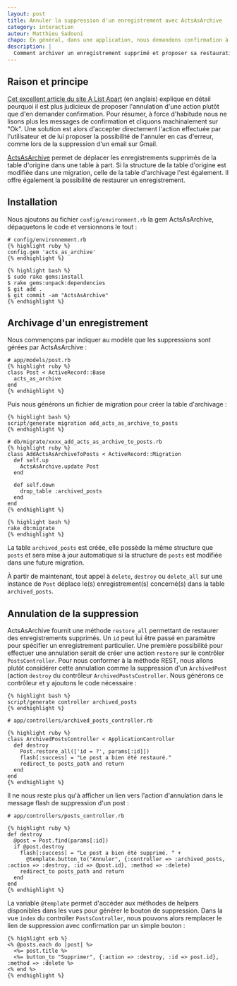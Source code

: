 ```yaml
---
layout: post
title: Annuler la suppression d'un enregistrement avec ActsAsArchive
category: interaction
auteur: Matthieu Sadouni
chapo: En général, dans une application, nous demandons confirmation à l'utilisateur avant de supprimer un enregistrement. Cependant il est facile de cliquer trop rapidement sur "Ok", et l'enregistrement est alors supprimé sans possibilité d'annulation. Voyons comment archiver un enregistrment au lieu de le supprimer complètement, et comment proposer l'annulation de la suppression.
description: |
  Comment archiver un enregistrement supprimé et proposer sa restauration avec ActsAsArchive.
---
```


## Raison et principe

[Cet excellent article du site A List Apart][alistapart] (en anglais) explique en détail pourquoi il est plus judicieux de proposer l'annulation d'une action plutôt que d'en demander confirmation. Pour résumer, à force d'habitude nous ne lisons plus les messages de confirmation et cliquons machinalement sur "Ok". Une solution est alors d'accepter directement l'action effectuée par l'utilisateur et de lui proposer la possibilité de l'annuler en cas d'erreur, comme lors de la suppression d'un email sur Gmail.

[ActsAsArchive][actsasarchive] permet de déplacer les enregistrements supprimés de la table d'origine dans une table à part. Si la structure de la table d'origine est modifiée dans une migration, celle de la table d'archivage l'est également. Il offre également la possibilité de restaurer un enregistrement.

## Installation

Nous ajoutons au fichier `config/environment.rb` la gem ActsAsArchive, dépaquetons le code et versionnons le tout :

    # config/environnement.rb
    {% highlight ruby %}
    config.gem 'acts_as_archive'
    {% endhighlight %}

    {% highlight bash %}
    $ sudo rake gems:install
    $ rake gems:unpack:dependencies
    $ git add .
    $ git commit -am "ActsAsArchive"
    {% endhighlight %}

## Archivage d'un enregistrement

Nous commençons par indiquer au modèle que les suppressions sont gérées par ActsAsArchive :

    # app/models/post.rb
    {% highlight ruby %}
    class Post < ActiveRecord::Base
      acts_as_archive
    end
    {% endhighlight %}

Puis nous générons un fichier de migration pour créer la table d'archivage :

    {% highlight bash %}
    script/generate migration add_acts_as_archive_to_posts
    {% endhighlight %}

    # db/migrate/xxxx_add_acts_as_archive_to_posts.rb
    {% highlight ruby %}
    class AddActsAsArchiveToPosts < ActiveRecord::Migration
      def self.up
        ActsAsArchive.update Post
      end

      def self.down
        drop_table :archived_posts
      end
    end
    {% endhighlight %}

    {% highlight bash %}
    rake db:migrate
    {% endhighlight %}

La table `archived_posts` est créée, elle possède la même structure que `posts` et sera mise à jour automatique si la structure de `posts` est modifiée dans une future migration.

À partir de maintenant, tout appel à `delete`, `destroy` ou `delete_all` sur une instance de `Post` déplace le(s) enregistrement(s) concerné(s) dans la table `archived_posts`.

## Annulation de la suppression

ActsAsArchive fournit une méthode `restore_all` permettant de restaurer des enregistrements supprimés. Un `id` peut lui être passé en paramètre pour spécifier un enregistrement particulier. Une première possibilité pour effectuer une annulation serait de créer une action `restore` sur le contrôler `PostsController`. Pour nous conformer à la méthode REST, nous allons plutôt considérer cette annulation comme la suppression d'un `ArchivedPost` (action `destroy` du contrôleur `ArchivedPostsController`. Nous générons ce contrôleur et y ajoutons le code nécessaire :

    {% highlight bash %}
    script/generate controller archived_posts
    {% endhighlight %}

    # app/controllers/archived_posts_controller.rb

    {% highlight ruby %}
    class ArchivedPostsController < ApplicationController
      def destroy
        Post.restore_all(['id = ?', params[:id]])
        flash[:success] = "Le post a bien été restauré."
        redirect_to posts_path and return
      end
    end
    {% endhighlight %}

Il ne nous reste plus qu'à afficher un lien vers l'action d'annulation dans le message flash de suppression d'un post :

    # app/controllers/posts_controller.rb

    {% highlight ruby %}
    def destroy
      @post = Post.find(params[:id])
      if @post.destroy
        flash[:success] = "Le post a bien été supprimé. " +
          @template.button_to("Annuler", {:controller => :archived_posts, :action => :destroy, :id => @post.id}, :method => :delete)
        redirect_to posts_path and return
      end
    end
    {% endhighlight %}

La variable `@template` permet d'accéder aux méthodes de helpers disponibles dans les vues pour générer le bouton de suppression. Dans la vue `index` du controller `PostsController`, nous pouvons alors remplacer le lien de suppression avec confirmation par un simple bouton :

    {% highlight erb %}
    <% @posts.each do |post| %>
      <%= post.title %>
      <%= button_to "Supprimer", {:action => :destroy, :id => post.id}, :method => :delete %>
    <% end %>
    {% endhighlight %}

[alistapart]: http://www.alistapart.com/articles/neveruseawarning/
[actsasarchive]: http://github.com/winton/acts_as_archive